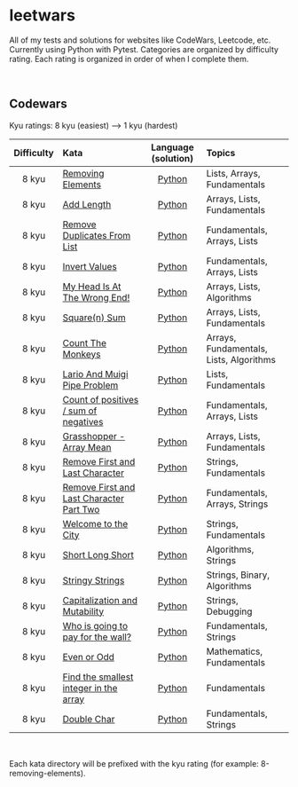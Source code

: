 # leetwars

All of my tests and solutions for websites like CodeWars, Leetcode, etc. Currently using Python with Pytest. Categories are organized by difficulty rating. Each rating is organized in order of when I complete them.

<br>

## Codewars

Kyu ratings: 8 kyu (easiest) --> 1 kyu (hardest)

| Difficulty | Kata | Language (solution) | Topics |
| :--: | :-- | :--: | :--- |
| 8 kyu | [Removing Elements](https://www.codewars.com/kata/5769b3802ae6f8e4890009d2) | [Python](codewars/8-removing-elements/solution.py) | Lists, Arrays, Fundamentals |
| 8 kyu | [Add Length](https://www.codewars.com/kata/559d2284b5bb6799e9000047) | [Python](codewars/8-add-length/solution.py) | Arrays, Lists, Fundamentals |
| 8 kyu | [Remove Duplicates From List](https://www.codewars.com/kata/57a5b0dfcf1fa526bb000118) | [Python](codewars/8-remove-duplicates-from-list/solution.py) | Fundamentals, Arrays, Lists |
| 8 kyu | [Invert Values](https://www.codewars.com/kata/5899dc03bc95b1bf1b0000ad) | [Python](codewars/8-invert-values/solution.py) | Fundamentals, Arrays, Lists |
| 8 kyu | [My Head Is At The Wrong End!](https://www.codewars.com/kata/56f699cd9400f5b7d8000b55) | [Python](codewars/8-my-head-is-at-the-wrong-end/solution.py) | Arrays, Lists, Algorithms |
| 8 kyu | [Square(n) Sum](https://www.codewars.com/kata/515e271a311df0350d00000f) | [Python](codewars/8-square-n-sum/solution.py) | Arrays, Lists, Fundamentals |
| 8 kyu | [Count The Monkeys](https://www.codewars.com/kata/56f69d9f9400f508fb000ba7) | [Python](codewars/8-count-the-monkeys/solution.py) | Arrays, Fundamentals, Lists, Algorithms | 
| 8 kyu | [Lario And Muigi Pipe Problem](https://www.codewars.com/kata/56b29582461215098d00000f) | [Python](codewars/8-lario-and-muigi-pipe-problem/solution.py) | Lists, Fundamentals |
| 8 kyu | [Count of positives / sum of negatives](https://www.codewars.com/kata/576bb71bbbcf0951d5000044) | [Python](codewars/8-count-of-positives-sum-of-negatives/solution.py) | Fundamentals, Arrays, Lists |
| 8 kyu | [Grasshopper - Array Mean](https://www.codewars.com/kata/55d277882e139d0b6000005d/python) | [Python](codewars/8-grasshopper-array-mean/solution.py) | Arrays, Lists, Fundamentals |
| 8 kyu | [Remove First and Last Character](https://www.codewars.com/kata/56bc28ad5bdaeb48760009b0) | [Python](codewars/8-remove-first-and-last-character/solution.py) | Strings, Fundamentals |
| 8 kyu | [Remove First and Last Character Part Two](https://www.codewars.com/kata/570597e258b58f6edc00230d) | [Python](codewars/8-remove-first-and-last-character-pt-2/solution.py) | Fundamentals, Arrays, Strings | 
| 8 kyu | [Welcome to the City](https://www.codewars.com/kata/5302d846be2a9189af0001e4) | [Python](codewars/8-welcome-to-the-city/solution.py) | Strings, Fundamentals |
| 8 kyu | [Short Long Short](https://www.codewars.com/kata/50654ddff44f800200000007) | [Python](codewars/8-short-long-short/solution.py) | Algorithms, Strings |
| 8 kyu | [Stringy Strings](https://www.codewars.com/kata/563b74ddd19a3ad462000054) | [Python](codewars/8-stringy-strings/solution.py) | Strings, Binary, Algorithms |
| 8 kyu | [Capitalization and Mutability](https://www.codewars.com/kata/595970246c9b8fa0a8000086) | [Python](codewars/8-capitalization-and-mutability/solution.py) | Strings, Debugging |
| 8 kyu | [Who is going to pay for the wall?](https://www.codewars.com/kata/58bf9bd943fadb2a980000a7) | [Python](codewars/8-who-is-going-to-pay-for-the-wall/solution.py) | Fundamentals, Strings |
| 8 kyu | [Even or Odd](https://www.codewars.com/kata/53da3dbb4a5168369a0000fe/) | [Python](codewars/8-even-or-odd/solution.py) | Mathematics, Fundamentals |
| 8 kyu | [Find the smallest integer in the array](https://www.codewars.com/kata/55a2d7ebe362935a210000b2) | [Python](codewars/8-find-the-smallest-integer-in-the-array/solution.py) | Fundamentals |
| 8 kyu | [Double Char](https://www.codewars.com/kata/56b1f01c247c01db92000076) | [Python](codewars/8-double-char/solution.py) | Fundamentals, Strings |

<br>

Each kata directory will be prefixed with the kyu rating (for example: 8-removing-elements).
